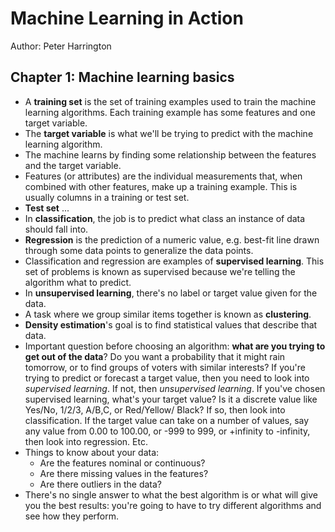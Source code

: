 # Machine Learning in Action
Author: Peter Harrington

## Chapter 1: Machine learning basics
- A **training set** is the set of training examples used to train the machine learning 
algorithms. Each training example has some features and one target variable.
- The **target variable** is what we'll be trying to predict with the machine learning 
algorithm.
- The machine learns by finding some relationship between the features and the target
variable.
- Features (or attributes) are the individual measurements that, when combined with
other features, make up a training example. This is usually columns in a training or
test set.
- **Test set** ...
- In **classification**, the job is to predict what class an instance of data should
fall into.
- **Regression** is the prediction of a numeric value, e.g. best-fit line drawn through
some data points to generalize the data points.
- Classification and regression are examples of **supervised learning**. This set of
problems is known as supervised because we're telling the algorithm what to predict.
- In **unsupervised learning**, there's no label or target value given for the data.
- A task where we group similar items together is known as **clustering**.
- **Density estimation**'s goal is to find statistical values that describe that data.
- Important question before choosing an algorithm: **what are you trying to get out of 
the data**? Do you want a probability that it might rain tomorrow, or to find groups of
voters with similar interests? If you're trying to predict or forecast a target value,
then you need to look into *supervised learning*. If not, then *unsupervised learning*.
If you've chosen supervised learning, what's your target value? Is it a discrete value
like Yes/No, 1/2/3, A/B,C, or Red/Yellow/ Black? If so, then look into classification.
If the target value can take on a number of values, say any value from 0.00 to 100.00,
or -999 to 999, or +infinity to -infinity, then look into regression. Etc.
- Things to know about your data: 
    - Are the features nominal or continuous?
    - Are there missing values in the features?
    - Are there outliers in the data?
- There's no single answer to what the best algorithm is or what will give you the
best results: you're going to have to try different algorithms and see how they 
perform.
